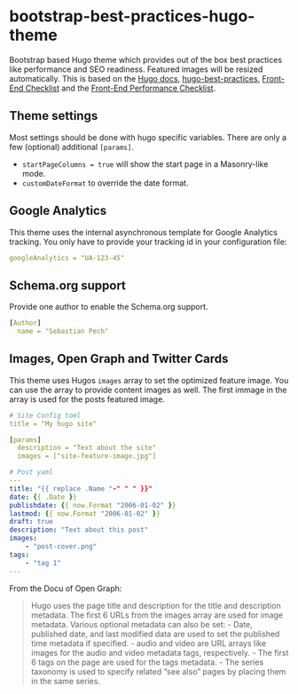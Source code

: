# bootstrap-best-practices-hugo-theme

Bootstrap based Hugo theme which provides out of the box best practices like performance and SEO readiness. Featured images will be resized automatically. This is based on the [Hugo docs](https://gohugo.io/templates/homepage/), [hugo-best-practices](https://github.com/spech66/hugo-best-practices), [Front-End Checklist](https://github.com/thedaviddias/Front-End-Checklist) and the [Front-End Performance Checklist](https://github.com/thedaviddias/Front-End-Performance-Checklist).

## Theme settings

Most settings should be done with hugo specific variables. There are only a few (optional) additional `[params]`.

* `startPageColumns = true` will show the start page in a Masonry-like mode.
* `customDateFormat` to override the date format.

## Google Analytics

This theme uses the internal asynchronous template for Google Analytics tracking. You only have to provide your tracking id in your configuration file:

```yaml
googleAnalytics = "UA-123-45"
```

## Schema.org support

Provide one author to enable the Schema.org support.

```yaml
[Author]  
  name = "Sebastian Pech"
```

## Images, Open Graph and Twitter Cards

This theme uses Hugos `images` array to set the optimized feature image. You can use the array to provide content images as well. The first immage in the array is used for the posts featured image.

```yaml
# Site Config toml
title = "My hugo site"

[params]
  description = "Text about the site"
  images = ["site-feature-image.jpg"]

# Post yaml
---
title: "{{ replace .Name "-" " " }}"
date: {{ .Date }}
publishdate: {{ now.Format "2006-01-02" }}
lastmod: {{ now.Format "2006-01-02" }}
draft: true
description: "Text about this post"
images:
    - "post-cover.png"
tags:
    - "tag 1"
---
```

From the Docu of Open Graph:
> Hugo uses the page title and description for the title and description metadata. The first 6 URLs from the images array are used for image metadata.
> Various optional metadata can also be set: - Date, published date, and last modified data are used to set the published time metadata if specified.
> \- audio and video are URL arrays like images for the audio and video metadata tags, respectively. - The first 6 tags on the page are used for the tags metadata. - The series taxonomy is used to specify related “see also” pages by placing them in the same series.